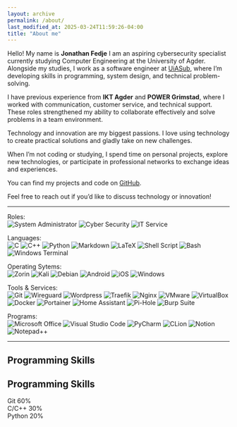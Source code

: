```yaml
---
layout: archive
permalink: /about/
last_modified_at: 2025-03-24T11:59:26-04:00
title: "About me"
---
```

Hello! My name is **Jonathan Fedje**
I am an aspiring cybersecurity specialist currently studying Computer Engineering at the University of Agder. Alongside my studies, I work as a software engineer at [UiASub](https://uiasub.no), where I’m developing skills in programming, system design, and technical problem-solving.

I have previous experience from **IKT Agder** and **POWER Grimstad**, where I worked with communication, customer service, and technical support. These roles strengthened my ability to collaborate effectively and solve problems in a team environment.

Technology and innovation are my biggest passions. I love using technology to create practical solutions and gladly take on new challenges.

When I’m not coding or studying, I spend time on personal projects, explore new technologies, or participate in professional networks to exchange ideas and experiences.

You can find my projects and code on [GitHub](https://github.com/jonathand-cf).

Feel free to reach out if you’d like to discuss technology or innovation!

---

Roles:
<br>
![System Administrator](https://img.shields.io/badge/System-Administrator-blue?style=for-the-badge&logo=microsoft-office&logoColor=white)
![Cyber Security](https://img.shields.io/badge/Cyber-Sec-black?style=for-the-badge&logo=microsoft-office&logoColor=white)
![IT Service](https://img.shields.io/badge/IT-Service-blue?style=for-the-badge&logo=microsoft-office&logoColor=white)

Languages:
<br>
![C](https://img.shields.io/badge/C-%231572B6.svg?style=for-the-badge&logo=c&logoColor=white)
![C++](https://img.shields.io/badge/-C++-%231572B6?style=for-the-badge&logo=cplusplus&logoColor=white)
![Python](https://img.shields.io/badge/python-3670A0?style=for-the-badge&logo=python&logoColor=ffdd54)
![Markdown](https://img.shields.io/badge/Markdown-000000?style=for-the-badge&logo=markdown&logoColor=white)
![LaTeX](https://img.shields.io/badge/latex-%23008080.svg?style=for-the-badge&logo=latex&logoColor=white)
![Shell Script](https://img.shields.io/badge/shell_script-%23121011.svg?style=for-the-badge&logo=gnu-bash&logoColor=white)
![Bash](https://img.shields.io/badge/Bash-%23121011.svg?style=for-the-badge&logo=gnu-bash&logoColor=white)
![Windows Terminal](https://img.shields.io/badge/Windows%20Terminal-%234D4D4D.svg?style=for-the-badge&logo=windows-terminal&logoColor=white)

Operating Sytems:
<br>
![Zorin](https://img.shields.io/badge/Zorin-1793D1?logo=zorin&logoColor=fff&style=for-the-badge)
![Kali](https://img.shields.io/badge/Kali%20Linux-000000?style=for-the-badge&logo=kalilinux&logoColor=white)
![Debian](https://img.shields.io/badge/Debian-D70A53?style=for-the-badge&logo=debian&logoColor=white)
![Android](https://img.shields.io/badge/Android-3DDC84?style=for-the-badge&logo=android&logoColor=white)
![iOS](https://img.shields.io/badge/iOS-000000?style=for-the-badge&logo=ios&logoColor=white)
![Windows](https://img.shields.io/badge/Windows-0078D6?style=for-the-badge&logo=windows&logoColor=white)

Tools & Services:
<br>
![Git](https://img.shields.io/badge/git-%23F05033.svg?style=for-the-badge&logo=git&logoColor=white)
![Wireguard](https://img.shields.io/badge/wireguard-%2388171A.svg?style=for-the-badge&logo=wireguard&logoColor=white)
![Wordpress](https://img.shields.io/badge/Wordpress-0078D6?style=for-the-badge&logo=wordpress&logoColor=white)
![Traefik](https://img.shields.io/badge/Traefik-red?style=for-the-badge&logo=traefikproxy&logoColor=white)
![Nginx](https://img.shields.io/badge/nginx-%23009639.svg?style=for-the-badge&logo=nginx&logoColor=white)
![VMware](https://img.shields.io/badge/vmware-07405E?style=for-the-badge&logo=vmware&logoColor=white)
![VirtualBox](https://img.shields.io/badge/virtualbox-0078D6?style=for-the-badge&logo=virtualbox&logoColor=white)
![Docker](https://img.shields.io/badge/docker-%230db7ed.svg?style=for-the-badge&logo=docker&logoColor=white)
![Portainer](https://img.shields.io/badge/portainer-%230db7ed.svg?style=for-the-badge&logo=portainer&logoColor=white)
![Home Assistant](https://img.shields.io/badge/home%20assistant-%2341BDF5.svg?style=for-the-badge&logo=home-assistant&logoColor=white)
![Pi-Hole](https://img.shields.io/badge/pihole-%2388171A.svg?style=for-the-badge&logo=pihole&logoColor=white)
![Burp Suite](https://img.shields.io/badge/burp%20suite-%23E34F26.svg?style=for-the-badge&logo=burpsuite&logoColor=white)

Programs:
<br>
![Microsoft Office](https://img.shields.io/badge/Microsoft_Office-D83B01?style=for-the-badge&logo=microsoft-office&logoColor=white)
![Visual Studio Code](https://img.shields.io/badge/Visual%20Studio%20Code-0078d7.svg?style=for-the-badge&logo=visual-studio-code&logoColor=white)
![PyCharm](https://img.shields.io/badge/pycharm-143?style=for-the-badge&logo=pycharm&logoColor=black&color=black&labelColor=green)
![CLion](https://img.shields.io/badge/clion-143?style=for-the-badge&logo=clion&logoColor=black&color=black&labelColor=green)
![Notion](https://img.shields.io/badge/notion-%23483699.svg?style=for-the-badge&logo=notion&logoColor=white)
![Notepad++](https://img.shields.io/badge/Notepad++-90E59A.svg?style=for-the-badge&logo=notepad%2b%2b&logoColor=black)

---

## Programming Skills

<section class="skill-bars">
  <h2>Programming Skills</h2>

  <div class="skill-bar" style="--skill-level: 60%;">
    <div class="skill-bar-header">
      <span>Git</span>
      <span class="skill-bar-percentage">60%</span>
    </div>
    <div class="skill-bar-bg">
      <div class="skill-bar-fill"></div>
    </div>
  </div>

  <div class="skill-bar" style="--skill-level: 30%;">
    <div class="skill-bar-header">
      <span>C/C++</span>
      <span class="skill-bar-percentage">30%</span>
    </div>
    <div class="skill-bar-bg">
      <div class="skill-bar-fill"></div>
    </div>
  </div>

  <div class="skill-bar" style="--skill-level: 20%;">
    <div class="skill-bar-header">
      <span>Python</span>
      <span class="skill-bar-percentage">20%</span>
    </div>
    <div class="skill-bar-bg">
      <div class="skill-bar-fill"></div>
    </div>
  </div>
</section>
